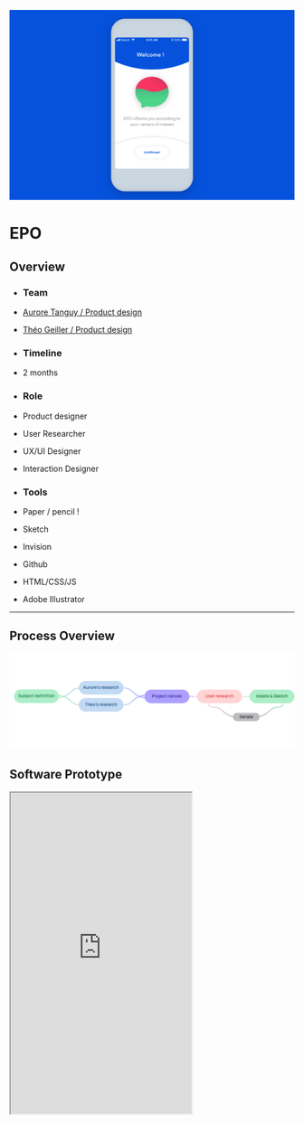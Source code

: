 ![Welcome page of our EPO project](../../assets/epo/cover.png)
# EPO
## Overview



- ### Team 
- [Aurore Tanguy / Product design](http://neocolossus.lecolededesign.com/atanguy/)
- [Théo Geiller / Product design](#)

- ### Timeline
- 2 months

- ### Role
- Product designer
- User Researcher
- UX/UI Designer
- Interaction Designer
 
- ### Tools
- Paper / pencil !
- Sketch
- Invision
- Github
- HTML/CSS/JS
- Adobe Illustrator
 ---
## Process Overview 
![flowchart of our process](../../assets/epo/overviewprocess.png)

## Software Prototype
<iframe width="320"
        height="568"
        style="'position':'relative'"
        src="https://theojkydbz.github.io/ProjetLong/">



## Concept

> "With the timer, everyone stays on track and we produce a ton of ideas" - Tina Chen, Product Designer at Medium

I have confronted by my internship to the world of work. despite my very good position at [Emotic](https://emotic.fr/) 
the contrast between school project and internship project inspire me to work on project management. 

![Persona for our Smartimer project](../../assets/smartimer/persona.png)


targets primarily the professional world and more particularly employees of companies where schedule means meeting,
rapid prototyping, creative workshop, ticket resolution, development, sprint or workshop. Companies, project managers, 
freelancer and lead managers will find it of enormous interest, they will be able to get to know better the working habits of 
their employees, for a more appropriate framework. They will also be able to carry out their project and have a real vision of 
their employees' time.

## ideate

![Hero render for our Smartimer project](../../assets/smartimer/features.png)

A task is completed before the scheduled time ? Smartimer of Galaxy adapts to our user with simple interactions

![Hero render for our Smartimer project](../../assets/smartimer/gestures.png)
Smartimer of Galaxy is a very visual object allowing to materialize the time that passes, by indicating the time remaining to an activity. 
it also provides an opportunity to learn how to manage it while implementing self-regulation. It brings urgency and efficiency to the task of our user : For meeting, rapid prototyping, creative workshop, simple tasks, workshop. Using the principle of the timer, the Smartimer of Galaxy removes its authoritarian character thanks to approximate data and by removing precise measurement. Smartimer of Galaxy is connected to our calendar and all our events and as soon as it is on, our events and tasks are materialized in time and have an expiration.
A task is completed before the scheduled time ? Smartimer of Galaxy adapts to our user with simple interactions: just flip it on the right side to move on to the next event in your calendar ! Go back to your previous task by just flipping it to the left ! Want a break ? Put the screen on the table to put the timer on hold ! At the end of your day you will get a glimpse of your real schedule and will improve the way you plan your schedule.

![Hero render for our Smartimer project](../../assets/smartimer/technical.png)
